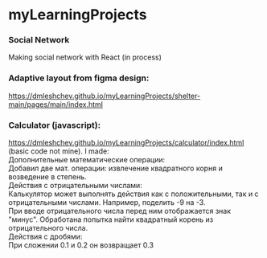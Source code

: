 # myLearningProjects

### Social Network
Making social network with React (in process)

### Adaptive layout from figma design:
https://dmleshchev.github.io/myLearningProjects/shelter-main/pages/main/index.html

### Calculator (javascript):
https://dmleshchev.github.io/myLearningProjects/calculator/index.html
(basic code not mine). I made:  
Дополнительные математические операции:  
Добавил две мат. операции: извлечение квадратного корня и возведение в степень.   
Действия с отрицательными числами:  
Калькулятор может выполнять действия как с положительными, так и с отрицательными числами. Например, поделить -9 на -3.  
При вводе отрицательного числа перед ним отображается  знак "минус". Обработана попытка найти квадратный корень из отрицательного числа.  
Действия с дробями:  
При сложении 0.1 и 0.2 он возвращает 0.3    
